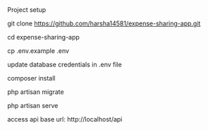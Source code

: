 ##
Project setup

git clone https://github.com/harsha14581/expense-sharing-app.git

cd expense-sharing-app

cp .env.example .env

update database credentials in .env file

composer install

php artisan migrate

php artisan serve

access api base url: http://localhost/api